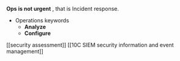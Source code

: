 **Ops is not urgent** , that is Incident response.
- Operations keywords 
	- **Analyze**
	- **Configure**


[[security assessment]]
[[10C SIEM  security information and event management]]